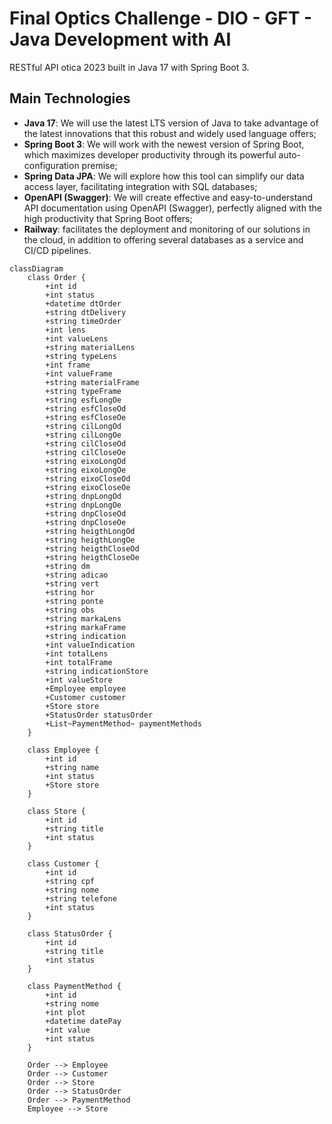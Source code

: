 # Final Optics Challenge - DIO - GFT - Java Development with AI

RESTful API otica 2023 built in Java 17 with Spring Boot 3.

## Main Technologies
- **Java 17**: We will use the latest LTS version of Java to take advantage of the latest innovations that this robust and widely used language offers;
- **Spring Boot 3**: We will work with the newest version of Spring Boot, which maximizes developer productivity through its powerful auto-configuration premise;
- **Spring Data JPA**: We will explore how this tool can simplify our data access layer, facilitating integration with SQL databases;
- **OpenAPI (Swagger)**: We will create effective and easy-to-understand API documentation using OpenAPI (Swagger), perfectly aligned with the high productivity that Spring Boot offers;
- **Railway**: facilitates the deployment and monitoring of our solutions in the cloud, in addition to offering several databases as a service and CI/CD pipelines.

```mermaid
classDiagram
    class Order {
        +int id
        +int status
        +datetime dtOrder
        +string dtDelivery
        +string timeOrder
        +int lens
        +int valueLens
        +string materialLens
        +string typeLens
        +int frame
        +int valueFrame
        +string materialFrame
        +string typeFrame
        +string esfLongOe
        +string esfCloseOd
        +string esfCloseOe
        +string cilLongOd
        +string cilLongOe
        +string cilCloseOd
        +string cilCloseOe
        +string eixoLongOd
        +string eixoLongOe
        +string eixoCloseOd
        +string eixoCloseOe
        +string dnpLongOd
        +string dnpLongOe
        +string dnpCloseOd
        +string dnpCloseOe
        +string heigthLongOd
        +string heigthLongOe
        +string heigthCloseOd
        +string heigthCloseOe
        +string dm
        +string adicao
        +string vert
        +string hor
        +string ponte
        +string obs
        +string markaLens
        +string markaFrame
        +string indication
        +int valueIndication
        +int totalLens
        +int totalFrame
        +string indicationStore
        +int valueStore
        +Employee employee
        +Customer customer
        +Store store
        +StatusOrder statusOrder
        +List~PaymentMethod~ paymentMethods
    }

    class Employee {
        +int id
        +string name
        +int status
        +Store store
    }

    class Store {
        +int id
        +string title
        +int status
    }

    class Customer {
        +int id
        +string cpf
        +string nome
        +string telefone
        +int status
    }

    class StatusOrder {
        +int id
        +string title
        +int status
    }

    class PaymentMethod {
        +int id
        +string nome
        +int plot
        +datetime datePay
        +int value
        +int status
    }

    Order --> Employee
    Order --> Customer
    Order --> Store
    Order --> StatusOrder
    Order --> PaymentMethod
    Employee --> Store
```